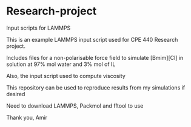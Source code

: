 # Research-project
Input scripts for LAMMPS  

This is an example LAMMPS input script used for CPE 440 Research project. 

  Includes files for a non-polarisable force field to simulate [Bmim][Cl] in solution at 97% mol water and 3% mol of IL
  
  Also, the input script used to compute viscosity 
  
  This repository can be used to reproduce results from my simulations if desired
   
  Need to download LAMMPS, Packmol and fftool to use
  
Thank you,
Amir 
